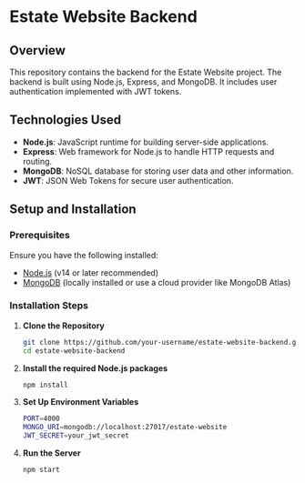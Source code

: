 # Estate Website Backend

## Overview

This repository contains the backend for the Estate Website project. The backend is built using Node.js, Express, and MongoDB. It includes user authentication implemented with JWT tokens.

## Technologies Used

- **Node.js**: JavaScript runtime for building server-side applications.
- **Express**: Web framework for Node.js to handle HTTP requests and routing.
- **MongoDB**: NoSQL database for storing user data and other information.
- **JWT**: JSON Web Tokens for secure user authentication.

## Setup and Installation

### Prerequisites

Ensure you have the following installed:
- [Node.js](https://nodejs.org/) (v14 or later recommended)
- [MongoDB](https://www.mongodb.com/try/download/community) (locally installed or use a cloud provider like MongoDB Atlas)

### Installation Steps

1. **Clone the Repository**

   ```bash
   git clone https://github.com/your-username/estate-website-backend.git
   cd estate-website-backend

2.  **Install the required Node.js packages**

    ```bash
    npm install

3.  **Set Up Environment Variables**

    ```bash
    PORT=4000
    MONGO_URI=mongodb://localhost:27017/estate-website
    JWT_SECRET=your_jwt_secret

4.  **Run the Server**

    ```bash
    npm start

